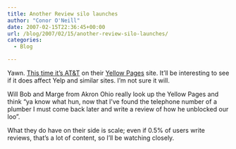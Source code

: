 ```yaml
---
title: Another Review silo launches
author: "Conor O'Neill"
date: 2007-02-15T22:36:45+00:00
url: /blog/2007/02/15/another-review-silo-launches/
categories:
  - Blog

---
```

Yawn. [This time it&#8217;s AT&T][1] on their [Yellow Pages][2] site. It&#8217;ll be interesting to see if it does affect Yelp and similar sites. I&#8217;m not sure it will.

Will Bob and Marge from Akron Ohio really look up the Yellow Pages and think &#8220;ya know what hun, now that I&#8217;ve found the telephone number of a plumber I must come back later and write a review of how he unblocked our loo&#8221;.

What they do have on their side is scale; even if 0.5% of users write reviews, that&#8217;s a lot of content, so I&#8217;ll be watching closely.

 [1]: http://www.centernetworks.com/yellowpages-com-yelps-into-user-reviews
 [2]: http://www.yellowpages.com/